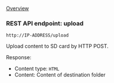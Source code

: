 [Overview](_OVERVIEW.md) 

### REST API endpoint: upload

`http://IP-ADDRESS/upload`


Upload content to SD card by HTTP POST.


Response:
  - Content type: `HTML`
  - Content: Content of destination folder
